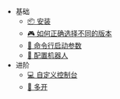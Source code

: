 
- 基础
  - [📦 安装](Tutorial/Install.md)
  - [🎮 如何正确选择不同的版本](Tutorial/DifferentVersions.md)
  - [🎯 命令行启动参数](Tutorial/SetupArgs.md)
  - [🤖 配置机器人](Tutorial/Bot.md)
- 进阶
  - [💻 自定义控制台](Tutorial/CustomConsole.md)
  - [📂 多开](Tutorial/MulitOpen.md)
